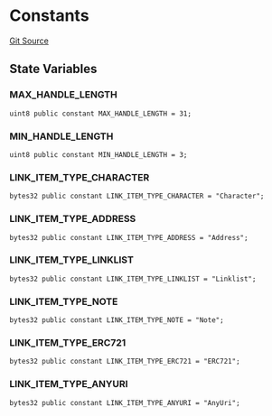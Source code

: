 # Constants
[Git Source](https://github.com/Crossbell-Box/Crossbell-Contracts/blob/1bc9213c7fb7853b038310c6b20bef0fd2cf388b/contracts/libraries/Constants.sol)


## State Variables
### MAX_HANDLE_LENGTH

```solidity
uint8 public constant MAX_HANDLE_LENGTH = 31;
```


### MIN_HANDLE_LENGTH

```solidity
uint8 public constant MIN_HANDLE_LENGTH = 3;
```


### LINK_ITEM_TYPE_CHARACTER

```solidity
bytes32 public constant LINK_ITEM_TYPE_CHARACTER = "Character";
```


### LINK_ITEM_TYPE_ADDRESS

```solidity
bytes32 public constant LINK_ITEM_TYPE_ADDRESS = "Address";
```


### LINK_ITEM_TYPE_LINKLIST

```solidity
bytes32 public constant LINK_ITEM_TYPE_LINKLIST = "Linklist";
```


### LINK_ITEM_TYPE_NOTE

```solidity
bytes32 public constant LINK_ITEM_TYPE_NOTE = "Note";
```


### LINK_ITEM_TYPE_ERC721

```solidity
bytes32 public constant LINK_ITEM_TYPE_ERC721 = "ERC721";
```


### LINK_ITEM_TYPE_ANYURI

```solidity
bytes32 public constant LINK_ITEM_TYPE_ANYURI = "AnyUri";
```


